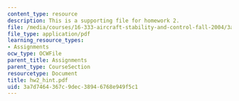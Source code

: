 ```yaml
---
content_type: resource
description: This is a supporting file for homework 2.
file: /media/courses/16-333-aircraft-stability-and-control-fall-2004/3a7d7464367c9dec38946768e949f5c1_hw2_hint.pdf
file_type: application/pdf
learning_resource_types:
- Assignments
ocw_type: OCWFile
parent_title: Assignments
parent_type: CourseSection
resourcetype: Document
title: hw2_hint.pdf
uid: 3a7d7464-367c-9dec-3894-6768e949f5c1
---
```

